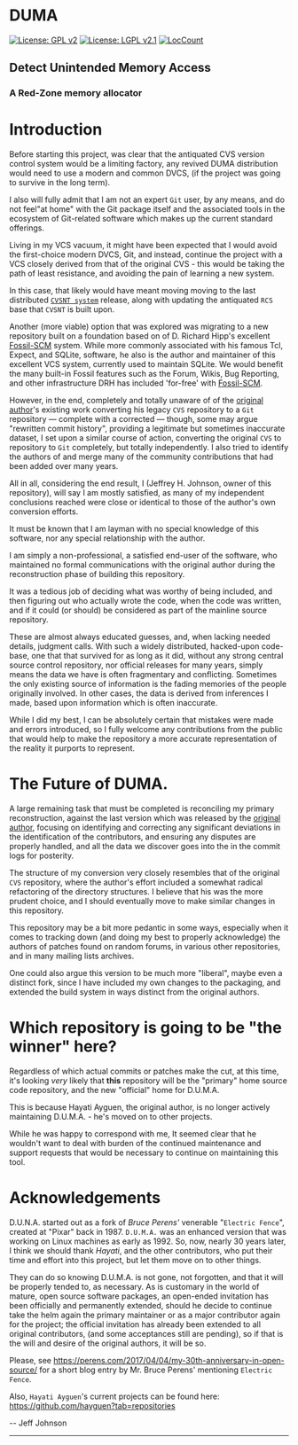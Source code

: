 # DUMA

[![License: GPL v2](https://img.shields.io/badge/License-GPL%20v2-blue.svg)](https://github.com/johnsonjh/duma/blob/master/COPYING-GPL)
[![License: LGPL v2.1](https://img.shields.io/badge/License-LGPL%20v2.1-blue.svg)](https://github.com/johnsonjh/duma/blob/master/COPYING-LGPL)
[![LocCount](https://img.shields.io/tokei/lines/github/johnsonjh/duma.svg)](https://github.com/XAMPPRocky/tokei)

## Detect Unintended Memory Access
### A Red-Zone memory allocator

# Introduction

Before starting this project, was clear that the antiquated CVS version
control system would be a limiting factory, any revived DUMA distribution
would need to use a modern and common DVCS, (if the project was going to
survive in the long term).

I also will fully admit that I am not an expert `Git` user, by any means,
and do not feel"at home" with the Git package itself and the associated
tools in the ecosystem of Git-related software which makes up the current
standard offerings.

Living in my VCS vacuum, it might have been expected that I would avoid the
first-choice modern DVCS, Git, and instead, continue the project with a VCS
closely derived from that of the original CVS - this would be taking the path
of least resistance, and avoiding the pain of learning a new system.

In this case, that likely would have meant moving moving to the last distributed [`CVSNT system`](http://www.evscm.org/modules/Downloads/) release,
along with updating the antiquated `RCS` base that `CVSNT` is built upon.

Another (more viable) option that was explored was migrating to a new repository
built on a foundation based on of D. Richard Hipp's excellent [Fossil-SCM](https://fossil-scm.org/fossil/doc/trunk/www/fossil-v-git.wiki)
system. While more commonly associated with his famous Tcl, Expect, and SQLite,
software, he also is the author and maintainer of this excellent VCS system,
currently used to maintain SQLite. We would benefit the many built-in Fossil
features such as the Forum, Wikis, Bug Reporting, and other infrastructure
DRH has included 'for-free' with [Fossil-SCM](https://fossil-scm.org/fossil/doc/trunk/www/fossil-v-git.wiki).

However, in the end, completely and totally unaware of of the
[original author](https://github.com/hayguen/duma)'s existing work converting
his legacy `CVS` repository to a `Git` repository — complete with a corrected —
though, some may argue "rewritten commit history", providing a legitimate but
sometimes inaccurate dataset, I set upon a similar course of action, 
converting the original `CVS` to repository to `Git` completely, but totally
independently. I also tried to identify the authors of and merge many of the
community contributions that had been added over many years.

All in all, considering the end result, I (Jeffrey H. Johnson, owner of this
repository), will say I am mostly satisfied, as many of my independent
conclusions reached were close or identical to those of the author's own
conversion efforts.  

It must be known that I am layman with no special knowledge of this software,
nor any special relationship with the author.

I am simply a non-professional, a satisfied end-user of the software, 
who maintained no formal communications with the original author during
the reconstruction phase of building this repository.

It was a tedious job of deciding what was worthy of being included, and then
figuring out who actually wrote the code, when the code was written, and if 
it could (or should) be considered as part of the mainline source repository. 

These are almost always educated guesses, and, when lacking needed details,
judgment calls. With such a widely distributed, hacked-upon code-base, one
that that survived for as long as it did, without any strong central source
control repository, nor official releases for many years, simply means the
data we have is often fragmentary and conflicting. Sometimes the only 
existing source of information is the fading memories of the people originally
involved. In other cases, the data is derived from inferences I made, based
upon information which is often inaccurate.

While I did my best, I can be absolutely certain that mistakes were made 
and errors introduced, so I fully welcome any contributions from the public
that would help to make the repository a more accurate representation of the
reality it purports to represent.

# The Future of DUMA.

A large remaining task that must be completed is reconciling my primary
reconstruction, against the last version which was released by the
[original author](https://github.com/hayguen/duma), focusing on identifying
and correcting any significant deviations in the identification of the 
contributors, and ensuring any disputes are properly handled, and all the
data we discover goes into the in the commit logs for posterity.

The structure of my conversion very closely resembles that of the original
`CVS` repository, where the author's effort included a somewhat radical
refactoring of the directory structures. I believe that his was the more 
prudent choice, and I should eventually move to make similar changes in this
repository.

This repository may be a bit more pedantic in some ways, especially when it
comes to tracking down (and doing my best to properly acknowledge) the authors
of patches found on random forums, in various other repositories, and in many
mailing lists archives.

One could also argue this version to be much more "liberal", maybe even 
a distinct fork, since I have included my own changes to the packaging,
and extended the build system in ways distinct from the original authors.

# Which repository is going to be "the winner" here? 

Regardless of which actual commits or patches make the cut, at this time, 
it's looking *very* likely that **this** repository will be the "primary"
home source code repository, and the new "official" home for D.U.M.A.

This is because Hayati Ayguen, the original author, is no longer
actively maintaining D.U.M.A. - he's moved on to other projects.

While he was happy to correspond with me, It seemed clear that he wouldn't
want to deal with burden of the continued maintenance and support requests
that would be necessary to continue on maintaining this tool.

# Acknowledgements

D.U.N.A. started out as a fork of *Bruce Perens'* venerable "`Electric Fence`",
created at "Pixar" back in 1987. `D.U.M.A.` was an enhanced version that was
working on Linux machines as early as 1992. So, now, nearly 30 years later,
I think we should thank *Hayati*, and the other contributors, who put their
time and effort into this project, but let them move on to other things.

They can do so knowing D.U.M.A. is not gone, not forgotten, and that it will
be properly tended to, as necessary. As is customary in the world of mature,
open source software packages, an open-ended invitation has been officially
and permanently extended, should he decide to continue take the helm again
the primary maintainer or as a major contributor again for the project; the
official invitation has already been extended to all original contributors,
(and some acceptances still are pending), so if that is the will and desire
of the original authors, it will be so.

Please, see https://perens.com/2017/04/04/my-30th-anniversary-in-open-source/
for a short blog entry by Mr. Bruce Perens' mentioning `Electric Fence`. 

Also, `Hayati Ayguen`'s current projects can be found here:
https://github.com/hayguen?tab=repositories

 -- Jeff Johnson

--------------------
